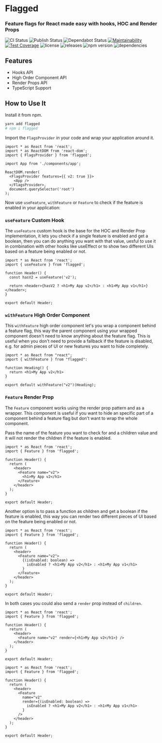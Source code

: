 # Flagged

### Feature flags for React made easy with hooks, HOC and Render Props

![CI Status](https://github.com/sergiodxa/flagged/workflows/CI/badge.svg)
![Publish Status](https://github.com/sergiodxa/flagged/workflows/Publish/badge.svg)
![Dependabot Status](https://api.dependabot.com/badges/status?host=github&repo=sergiodxa/flagged)
[![Maintainability](https://api.codeclimate.com/v1/badges/816ce0bddd76bafba932/maintainability)](https://codeclimate.com/github/sergiodxa/flagged/maintainability)
[![Test Coverage](https://api.codeclimate.com/v1/badges/816ce0bddd76bafba932/test_coverage)](https://codeclimate.com/github/sergiodxa/flagged/test_coverage)
![license](https://badgen.net/github/license/sergiodxa/flagged)
![releases](https://badgen.net/github/releases/sergiodxa/flagged)
![npm version](https://badgen.net/npm/v/sergiodxa/flagged)
![dependencies](https://badgen.net/david/dep/sergiodxa/flagged)

## Features

- Hooks API
- High Order Component API
- Render Props API
- TypeScript Support

## How to Use It

Install it from npm.

```bash
yarn add flagged
# npm i flagged
```

Import the `FlagsProvider` in your code and wrap your application around it.

```tsx
import * as React from 'react';
import * as ReactDOM from 'react-dom';
import { FlagsProvider } from 'flagged';

import App from './components/app';

ReactDOM.render(
  <FlagsProvider features={{ v2: true }}>
    <App />
  </FlagsProvider>,
  document.querySelector('root')
);
```

Now use `useFeature`, `withFeature` or `Feature` to check if the feature is enabled in your application:

### `useFeature` Custom Hook

The `useFeature` custom hook is the base for the HOC and Render Prop implementation, it lets you check if a single feature is enabled and get a boolean, then you can do anything you want with that value, uesful to use it in combination with other hooks like useEffect or to show two different UIs based on a feature being enabled or not.

```tsx
import * as React from 'react';
import { useFeature } from 'flagged';

function Header() {
  const hasV2 = useFeature('v2');

  return <header>{hasV2 ? <h1>My App v2</h1> : <h1>My App v1</h1>}</header>;
}

export default Header;
```

### `withFeature` High Order Component

This `withFeature` high order component let's you wrap a component behind a feature flag, this way the parent component using your wrapped component doesn't need to know anything about the feature flag. This is useful when you don't need to provide a fallback if the feature is disabled, e.g. for admin pieces of UI or new features you want to hide completely.

```tsx
import * as React from "react";
import { withFeature } from "flagged":

function Heading() {
  return <h1>My App v2</h1>
}

export default withFeature("v2")(Heading);
```

### `Feature` Render Prop

The `Feature` component works using the render prop pattern and as a wrapper. This component is useful if you want to hide an specific part of a component behind a feature flag but don't want to wrap the whole component.

Pass the name of the feature you want to check for and a children value and it will not render the children if the feature is enabled.

```tsx
import * as React from 'react';
import { Feature } from 'flagged';

function Header() {
  return (
    <header>
      <Feature name="v2">
        <h1>My App v2</h1>
      </Feature>
    </header>
  );
}

export default Header;
```

Another option is to pass a function as children and get a boolean if the feature is enabled, this way you can render two different pieces of UI based on the feature being enabled or not.

```tsx
import * as React from 'react';
import { Feature } from 'flagged';

function Header() {
  return (
    <header>
      <Feature name="v2">
        {(isEnabled: boolean) =>
          isEnabled ? <h1>My App v2</h1> : <h1>My App v1</h1>
        }
      </Feature>
    </header>
  );
}

export default Header;
```

In both cases you could also send a `render` prop instead of `children`.

```tsx
import * as React from 'react';
import { Feature } from 'flagged';

function Header() {
  return (
    <header>
      <Feature name="v2" render={<h1>My App v2</h1>} />
    </header>
  );
}

export default Header;
```

```tsx
import * as React from 'react';
import { Feature } from 'flagged';

function Header() {
  return (
    <header>
      <Feature
        name="v2"
        render={(isEnabled: boolean) =>
          isEnabled ? <h1>My App v2</h1> : <h1>My App v1</h1>
        }
      />
    </header>
  );
}

export default Header;
```
